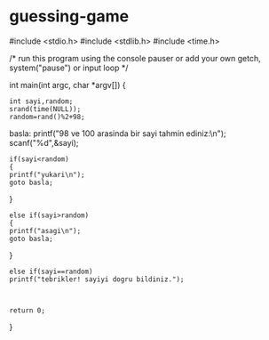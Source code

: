 # guessing-game

#include <stdio.h>
#include <stdlib.h>
#include <time.h>

/* run this program using the console pauser or add your own getch, system("pause") or input loop */

int main(int argc, char *argv[]) {
	
	int sayi,random;
	srand(time(NULL));
	random=rand()%2+98;
	
	
basla:
	printf("98 ve 100 arasinda bir sayi tahmin ediniz:\n");
	scanf("%d",&sayi);
	
	if(sayi<random)
	{
	printf("yukari\n");
	goto basla;
}
	
	
	else if(sayi>random)
	{
	printf("asagi\n");
	goto basla;
}
	
	else if(sayi==random)
	printf("tebrikler! sayiyi dogru bildiniz.");
	
	
	
	return 0;
}
